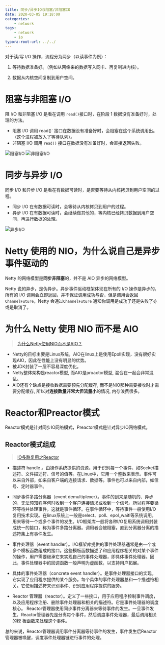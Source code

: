 ```yaml
---
title: 同步/异步IO与阻塞/非阻塞IO
date: 2020-03-05 19:18:00
categories:
	- network
tags:
	- network
	- io
typora-root-url: ../../
---
```


对于读/写 I/O 操作，流程分为两步（以读事件为例）：

1. 等待数据准备好。（例如从网络来的数据写入网卡、再复制进内核）。

2. 数据从内核空间复制到用户空间。

# 阻塞与非阻塞 I/O

阻  I/O 和非阻塞 I/O 是看在调用 `read()`接口时，在阶段 1 数据没有准备好时，处理的方法。

- 阻塞 I/O 调用 read()` 接口在数据没有准备好时，会阻塞在这个系统调用出。（这个进程被放入了等待队列）。
- 非阻塞 I/O 调用 `read()` 接口在数据没有准备好时，会直接返回失败。

![阻塞I/O](/images/阻塞io.jpg)
![非阻塞I/O](/images/非阻塞io.jpg)

# 同步与异步 I/O

同步 I/O 和异步 I/O 是看在有数据可读时，是否要等待从内核拷贝到用户空间的过程。

- 同步 I/O 在有数据可读时，会等待从内核拷贝到用户的过程。
- 异步 I/O 在有数据可读时，会继续做其他的，等内核已经拷贝数据到用户空间，再进行数据的处理。

 ![异步I/O](/images/异步io.jpg)



# Netty 使用的 NIO，为什么说自己是异步事件驱动的

Netty 的网络模型是**同步非阻塞**的，并不是 AIO 异步的网络模型。

Netty 说的异步，是伪异步。异步事件驱动框架体现在所有的 I/O 操作是异步的，所有的 I/O 调用会立即返回，并不保证调用成功与否，但是调用会返回 `ChannelFuture`，Netty 会通过`ChannelFuture` 通知你调用是成功了还是失败了亦或是取消了。

# 为什么 Netty 使用 NIO 而不是 AIO

> [为什么Netty使用NIO而不是AIO？](https://www.jianshu.com/p/df1d6d8c3f9d)

- Netty的目标主要是Linux系统，AIO在linux上是使用Epoll实现，没有很好实现AIO，因此在性能上没有明显的优势。
- 被JDK封装了一层不容易深度优化。
- Netty整体架构是reactor模型, 而AIO是proactor模型, 混合在一起会非常混乱。
- AIO还有个缺点是接收数据需要预先分配缓存, 而不是NIO那种需要接收时才需要分配缓存, 所以对**连接数量非常大但流量小**的情况, 内存浪费很多。

# Reactor和Preactor模式

Reactor模式是针对同步IO网络模式，Preactor模式是针对异步IO网络模式。

## Reactor模式组成

> [IO多路复用之Reactor](https://www.cnblogs.com/amei0/p/8117660.html)

- 描述符 handle 。由操作系统提供的资源，用于识别每一个事件，如Socket描述符、文件描述符、信号的值等。在Linux中，它用一个整数来表示。事件可以来自外部，如来自客户端的连接请求、数据等。事件也可以来自内部，如信号、定时器事件。

- 同步事件多路分离器（event demultiplexer）。事件的到来是随机的、异步的，无法预知程序何时收到一个客户连接请求或收到一个信号。所以程序要循环等待并处理事件，这就是事件循环。在事件循环中，等待事件一般使用I/O复用技术实现。在linux系统上一般是select、poll、epol_waitl等系统调用，用来等待一个或多个事件的发生。I/O框架库一般将各种I/O复用系统调用封装成统一的接口，称为事件多路分离器。调用者会被阻塞，直到分离器分离的描述符集上有事件发生。

- 事件处理器（event handler）。I/O框架库提供的事件处理器通常是由一个或多个模板函数组成的接口。这些模板函数描述了和应用程序相关的对某个事件的操作，用户需要继承它来实现自己的事件处理器，即具体事件处理器。因此，事件处理器中的回调函数一般声明为虚函数，以支持用户拓展。

- 具体的事件处理器（concrete event handler）。是事件处理器接口的实现。它实现了应用程序提供的某个服务。每个具体的事件处理器总和一个描述符相关。它使用描述符来识别事件、识别应用程序提供的服务。

- Reactor 管理器（reactor）。定义了一些接口，用于应用程序控制事件调度，以及应用程序注册、删除事件处理器和相关的描述符。它是事件处理器的调度核心。 Reactor管理器使用同步事件分离器来等待事件的发生。一旦事件发生，Reactor管理器先是分离每个事件，然后调度事件处理器，最后调用相关的模 板函数来处理这个事件。

总的来说，Reactor管理器调用事件分离器等待事件的发生，事件发生后Reactor管理器被唤醒，调度事件处理器链进行事件的处理。